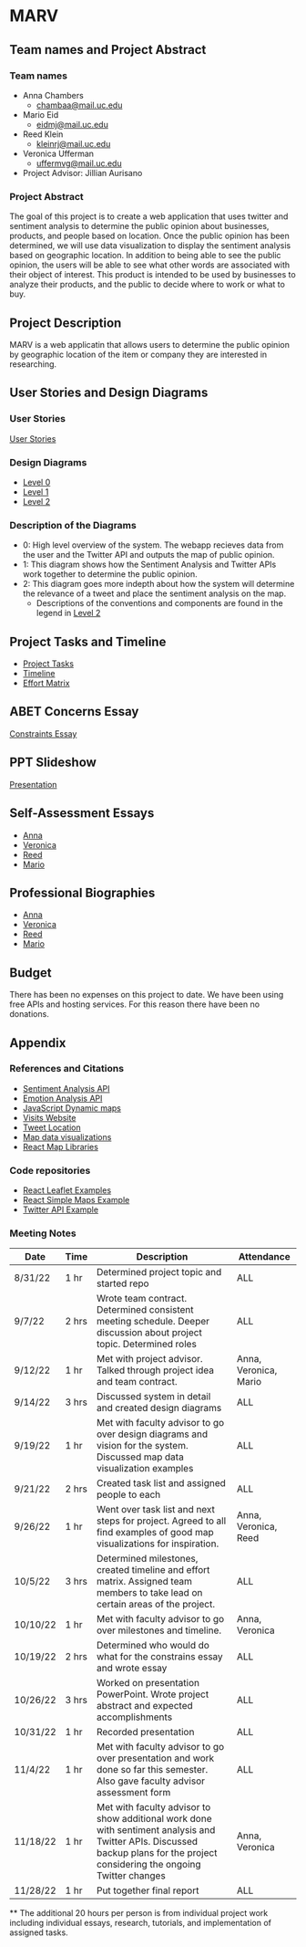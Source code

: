 # MARV
## Team names and Project Abstract
### Team names
* Anna Chambers 
  * chambaa@mail.uc.edu
* Mario Eid
  * eidmj@mail.uc.edu
* Reed Klein
  * kleinrj@mail.uc.edu
* Veronica Ufferman
  * uffermvg@mail.uc.edu
* Project Advisor: Jillian Aurisano

### Project Abstract
The goal of this project is to create a web application that uses twitter and sentiment analysis to determine the public opinion about businesses, products, and people based on location. Once the public opinion has been determined, we will use data visualization to display the sentiment analysis based on geographic location. In addition to being able to see the public opinion, the users will be able to see what other words are associated with their object of interest. This product is intended to be used by businesses to analyze their products, and the public to decide where to work or what to buy.

## Project Description
MARV is a web applicatin that allows users to determine the public opinion by geographic location of the item or company they are interested in researching.

## User Stories and Design Diagrams
### User Stories
[User Stories](./User_Stories.md)

### Design Diagrams
* [Level 0](./Design_diagrams/D0.png)
* [Level 1](./Design_diagrams/D1.png)
* [Level 2](./Design_diagrams/D2.png)

### Description of the Diagrams
* 0: High level overview of the system. The webapp recieves data from the user and the Twitter API and outputs the map of public opinion.
* 1: This diagram shows how the Sentiment Analysis and Twitter APIs work together to determine the public opinion.
* 2: This diagram goes more indepth about how the system will determine the relevance of a tweet and place the sentiment analysis on the map.
  * Descriptions of the conventions and components are found in the legend in [Level 2](./Design_diagrams/D2.png)

## Project Tasks and Timeline
* [Project Tasks](./Tasklist.md)
* [Timeline](./Milestones-Timeline-EffortMatrix.md)
* [Effort Matrix](./Milestones-Timeline-EffortMatrix.md)

## ABET Concerns Essay
[Constraints Essay](./constraints.md)

## PPT Slideshow
[Presentation](./Senior_Design_Presentation_MARV.pdf)

## Self-Assessment Essays
* [Anna](./HW-Essays/Individual_Capstone_Assessment_Chambers.pdf)
* [Veronica](./HW-Essays/Individual_Capstone_Assessment_Ufferman.pdf)
* [Reed](./HW-Essays/Individual_Capstone_Assessment_Klein.pdf)
* [Mario](./HW-Essays/Individual_Capstone_Assessment_Eid.pdf)

## Professional Biographies
* [Anna](./Professional-Bios/Anna_Chambers.md)
* [Veronica](./Professional-Bios/Veronica_Ufferman.md)
* [Reed](./Professional-Bios/Reed_Klein.md)
* [Mario](./Professional-Bios/mario_eid.md)

## Budget
There has been no expenses on this project to date. We have been using free APIs and hosting services. For this reason there have been no donations.

## Appendix
### References and Citations
* [Sentiment Analysis API](https://rapidapi.com/fyhao/api/text-sentiment-analysis-method)
* [Emotion Analysis API](https://rapidapi.com/twinword/api/emotion-analysis/)
* [JavaScript Dynamic maps](https://www.youtube.com/watch?v=hRoiG4ZIzeM)
* [Visits Website](http://v.isits.in/)
* [Tweet Location](https://developer.twitter.com/en/docs/tutorials/filtering-tweets-by-location)
* [Map data visualizations](https://www.tableau.com/learn/articles/interactive-map-and-data-visualization-examples)
* [React Map Libraries](https://blog.bitsrc.io/top-5-map-libraries-for-react-in-2021-20a37ff5234)
### Code repositories
* [React Leaflet Examples](https://github.com/tomik23/react-leaflet-examples)
* [React Simple Maps Example](https://github.com/zcreativelabs/react-simple-maps)
* [Twitter API Example](https://github.com/twitterdev/Twitter-API-v2-sample-code)
### Meeting Notes
| Date    | Time    | Description | Attendance |
|---------|---------|-------------|------------|
| 8/31/22 | 1 hr | Determined project topic and started repo | ALL |
| 9/7/22 	| 2 hrs |	Wrote team contract. Determined consistent meeting schedule. Deeper discussion about project topic. Determined roles	| ALL |
| 9/12/22 |	1 hr	| Met with project advisor. Talked through project idea and team contract. |	Anna, Veronica, Mario |
| 9/14/22 |	3 hrs	| Discussed system in detail and created design diagrams |	ALL |
| 9/19/22	| 1 hr	| Met with faculty advisor to go over design diagrams and vision for the system. Discussed map data visualization examples |	ALL |
| 9/21/22 |	2 hrs |	Created task list and assigned people to each	| ALL |
| 9/26/22	| 1 hr	| Went over task list and next steps for project. Agreed to all find examples of good map visualizations for inspiration.	| Anna, Veronica, Reed |
| 10/5/22	| 3 hrs |	Determined milestones, created timeline and effort matrix. Assigned team members to take lead on certain areas of the project.	| ALL |
| 10/10/22	| 1 hr |	Met with faculty advisor to go over milestones and timeline.	| Anna, Veronica |
| 10/19/22 |	2 hrs |	Determined who would do what for the constrains essay and wrote essay |	ALL |
| 10/26/22 |	3 hrs |	Worked on presentation PowerPoint. Wrote project abstract and expected accomplishments |	ALL |
| 10/31/22	| 1 hr |	Recorded presentation |	ALL |
| 11/4/22	| 1 hr |	Met with faculty advisor to go over presentation and work done so far this semester. Also gave faculty advisor assessment form	| ALL |
| 11/18/22	| 1 hr |	Met with faculty advisor to show additional work done with sentiment analysis and Twitter APIs. Discussed backup plans for the project considering the ongoing Twitter changes |	Anna, Veronica |
| 11/28/22	| 1 hr |	Put together final report |	ALL |

** The additional 20 hours per person is from individual project work including individual essays, research, tutorials, and implementation of assigned tasks.

